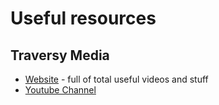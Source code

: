# Useful resources

## Traversy Media

* [Website](https://www.traversymedia.com/) - full of total useful videos and stuff
* [Youtube Channel](https://www.youtube.com/channel/UC29ju8bIPH5as8OGnQzwJyA)

